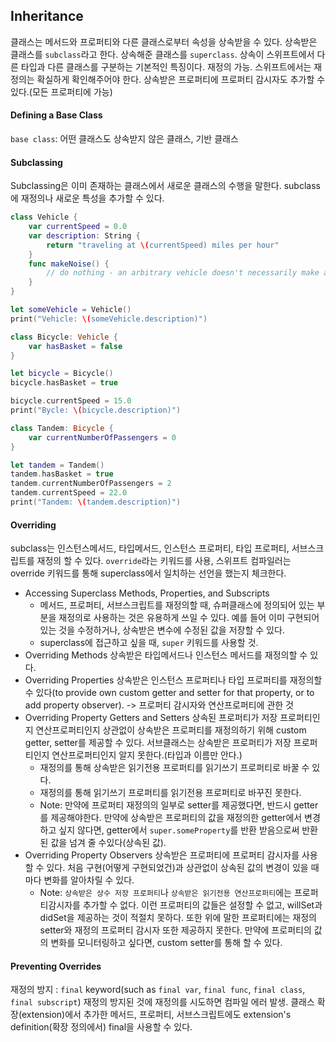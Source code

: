 ## Inheritance
클래스는 메서드와 프로퍼티와 다른 클래스로부터 속성을 상속받을 수 있다.
상속받은 클래스를 `subclass`라고 한다. 상속해준 클래스를 `superclass`.
상속이 스위프트에서 다른 타입과 다른 클래스를 구분하는 기본적인 특징이다.
재정의 가능.
스위프트에서는 재정의는 확실하게 확인해주어야 한다.
상속받은 프로퍼티에 프로퍼티 감시자도 추가할 수 있다.(모든 프로퍼티에 가능)

#### Defining a Base Class
`base class`: 어떤 클래스도 상속받지 않은 클래스, 기반 클래스

#### Subclassing
Subclassing은 이미 존재하는 클래스에서 새로운 클래스의 수행을 말한다.
subclass에 재정의나 새로운 특성을 추가할 수 있다.

```swift
class Vehicle {
    var currentSpeed = 0.0
    var description: String {
        return "traveling at \(currentSpeed) miles per hour"
    }
    func makeNoise() {
        // do nothing - an arbitrary vehicle doesn't necessarily make a noise
    }
}

let someVehicle = Vehicle()
print("Vehicle: \(someVehicle.description)")

class Bicycle: Vehicle {
    var hasBasket = false
}

let bicycle = Bicycle()
bicycle.hasBasket = true

bicycle.currentSpeed = 15.0
print("Bycle: \(bicycle.description)")

class Tandem: Bicycle {
    var currentNumberOfPassengers = 0
}

let tandem = Tandem()
tandem.hasBasket = true
tandem.currentNumberOfPassengers = 2
tandem.currentSpeed = 22.0
print("Tandem: \(tandem.description)")

```

#### Overriding
subclass는 인스턴스메서드, 타입메서드, 인스턴스 프로퍼티, 타입 프로퍼티, 서브스크립트를 재정의 할 수 있다.
`override`라는 키워드를 사용, 스위프트 컴파일러는 override 키워드를 통해 superclass에서 일치하는 선언을 했는지 체크한다.

* Accessing Superclass Methods, Properties, and Subscripts
    - 메서드, 프로퍼티, 서브스크립트를 재정의할 때, 슈퍼클래스에 정의되어 있는 부분을 재정의로 사용하는 것은 유용하게 쓰일 수 있다. 예를 들어 이미 구현되어 있는 것을 수정하거나, 상속받은 변수에 수정된 값을 저장할 수 있다.
    - superclass에 접근하고 싶을 때, `super` 키워드를 사용할 것.
* Overriding Methods
상속받은 타입메서드나 인스턴스 메서드를 재정의할 수 있다.
* Overriding Properties
상속받은 인스턴스 프로퍼티나 타입 프로퍼티를 재정의할 수 있다(to provide own custom getter and setter for that property, or to add property observer). -> 프로퍼티 감시자와 연산프로퍼티에 관한 것
* Overriding Property Getters and Setters
상속된 프로퍼티가 저장 프로퍼티인지 연산프로퍼티인지 상관없이 상속받은 프로퍼티를 재정의하기 위해 custom getter, setter를 제공할 수 있다. 서브클래스는 상속받은 프로퍼티가 저장 프로퍼티인지 연산프로퍼티인지 알지 못한다.(타입과 이름만 안다.)
    - 재정의를 통해 상속받은 읽기전용 프로퍼티를 읽기쓰기 프로퍼티로 바꿀 수 있다.
    - 재정의를 통해 읽기쓰기 프로퍼티를 읽기전용 프로퍼티로 바꾸진 못한다.
    - Note: 만약에 프로퍼티 재정의의 일부로 setter를 제공했다면, 반드시 getter를 제공해야한다. 만약에 상속받은 프로퍼티의 값을 재정의한 getter에서 변경하고 싶지 않다면, getter에서 `super.someProperty`를 반환 받음으로써 반환된 값을 넘겨 줄 수있다(상속된 값).
* Overriding Property Observers
상속받은 프로퍼티에 프로퍼티 감시자를 사용할 수 있다. 처음 구현(어떻게 구현되었건)과 상관없이 상속된 값의 변경이 있을 때마다 변화를 알아차릴 수 있다.
    - Note: `상속받은 상수 저장 프로퍼티`나 `상속받은 읽기전용 연산프로퍼티`에는 프로퍼티감시자를 추가할 수 없다. 이런 프로퍼티의 값들은 설정할 수 없고, willSet과 didSet을 제공하는 것이 적절치 못하다. 또한 위에 말한 프로퍼티에는 재정의 setter와 재정의 프로퍼티 감시자 또한 제공하지 못한다. 만약에 프로퍼티의 값의 변화를 모니터링하고 싶다면, custom setter를 통해 할 수 있다.  

#### Preventing Overrides
재정의 방지 : `final` keyword(such as `final var`, `final func`, `final class`, `final subscript`)
재정의 방지된 것에 재정의를 시도하면 컴파일 에러 발생.
클래스 확장(extension)에서 추가한 메서드, 프로퍼티, 서브스크립트에도 extension's definition(확장 정의에서) final을 사용할 수 있다.
